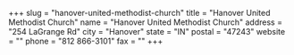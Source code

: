 +++
slug = "hanover-united-methodist-church"
title = "Hanover United Methodist Church"
name = "Hanover United Methodist Church"
address = "254 LaGrange Rd"
city = "Hanover"
state = "IN"
postal = "47243"
website = ""
phone = "812 866-3101"
fax = ""
+++
